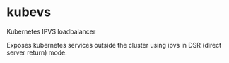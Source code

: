 # kubevs
Kubernetes IPVS loadbalancer

Exposes kubernetes services outside the cluster using ipvs in DSR (direct server return) mode. 
